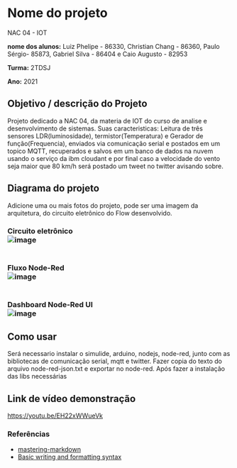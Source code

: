 # Nome do projeto
NAC 04 -  IOT

**nome dos alunos:**
Luiz Phelipe - 86330,
Christian Chang - 86360,
Paulo Sérgio- 85873,
Gabriel Silva - 86404 e 
Caio Augusto - 82953

**Turma:**
2TDSJ

**Ano:**
2021

## Objetivo / descrição do Projeto
Projeto dedicado a NAC 04, da materia de IOT do curso de analise e desenvolvimento de sistemas. Suas caracteristicas: Leitura de três sensores LDR(luminosidade), termistor(Temperatura) e Gerador de função(Frequencia), enviados via comunicação serial e postados em um topico MQTT, recuperados e salvos em um banco de dados na nuvem usando o serviço da ibm cloudant e por final caso a velocidade do vento seja maior que 80 km/h será postado um tweet no twitter avisando sobre.  

## Diagrama do projeto

Adicione uma ou mais fotos do projeto, pode ser uma imagem da arquitetura, do circuito eletrônico do Flow desenvolvido. 
<br><h3>Circuito eletrônico<br>
![image](https://user-images.githubusercontent.com/58408056/130545174-21f1f9f2-7ee5-42cd-bf26-00e4c8ba2cf3.png)<br>
<br><h3>Fluxo Node-Red <br>
![image](https://user-images.githubusercontent.com/58408056/130545191-d421157a-621a-462c-b218-80c1fbfb1050.png)<br>
<br><h3>Dashboard Node-Red UI<br>
![image](https://user-images.githubusercontent.com/58408056/130545216-2734ea3d-1f23-4011-a868-e05421228582.png)<br>


## Como usar 

Será necessario instalar o simulide, arduino, nodejs, node-red, junto com as bibliotecas de comunicação serial, mqtt e twitter.
Fazer copia do texto do arquivo node-red-json.txt e exportar no node-red.
Após fazer a instalação das libs necessárias


## Link de vídeo demonstração
https://youtu.be/EH22xWWueVk


### Referências 

* [mastering-markdown](https://guides.github.com/features/mastering-markdown/)
* [Basic writing and formatting syntax](https://docs.github.com/en/github/writing-on-github/getting-started-with-writing-and-formatting-on-github/basic-writing-and-formatting-syntax)
